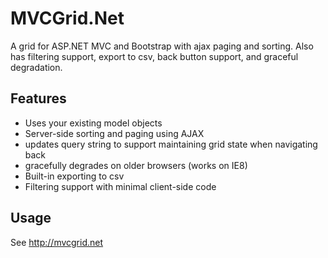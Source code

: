 # MVCGrid.Net
A grid for ASP.NET MVC and Bootstrap with ajax paging and sorting. Also has filtering support, export to csv, back button support, and graceful degradation.


## Features
* Uses your existing model objects
* Server-side sorting and paging using AJAX
* updates query string to support maintaining grid state when navigating back
* gracefully degrades on older browsers (works on IE8)
* Built-in exporting to csv
* Filtering support with minimal client-side code


## Usage

See http://mvcgrid.net
